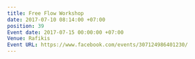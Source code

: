 ```yaml
---
title: Free Flow Workshop
date: 2017-07-10 08:14:00 +07:00
position: 39
Event date: 2017-07-15 00:00:00 +07:00
Venue: Rafikis
Event URL: https://www.facebook.com/events/307124986401230/
---
```


